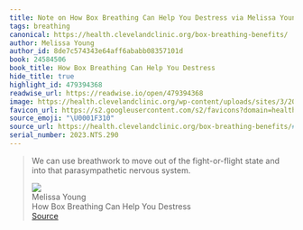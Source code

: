 ```yaml
---
title: Note on How Box Breathing Can Help You Destress via Melissa Young
tags: breathing
canonical: https://health.clevelandclinic.org/box-breathing-benefits/
author: Melissa Young
author_id: 8de7c574343e64aff6ababb08357101d
book: 24584506
book_title: How Box Breathing Can Help You Destress
hide_title: true
highlight_id: 479394368
readwise_url: https://readwise.io/open/479394368
image: https://health.clevelandclinic.org/wp-content/uploads/sites/3/2021/08/yogaBreathing-1258979897-770x533-1.jpg
favicon_url: https://s2.googleusercontent.com/s2/favicons?domain=health.clevelandclinic.org
source_emoji: "\U0001F310"
source_url: https://health.clevelandclinic.org/box-breathing-benefits/#:~:text=We%20can%20use,parasympathetic%20nervous%20system.
serial_number: 2023.NTS.290
---
```

> We can use breathwork to move out of the fight-or-flight state and into that parasympathetic nervous system.
> <div class="quoteback-footer"><div class="quoteback-avatar"><img class="mini-favicon" src="https://s2.googleusercontent.com/s2/favicons?domain=health.clevelandclinic.org"></div><div class="quoteback-metadata"><div class="metadata-inner"><span style="display:none">FROM:</span><div aria-label="Melissa Young" class="quoteback-author"> Melissa Young</div><div aria-label="How Box Breathing Can Help You Destress" class="quoteback-title"> How Box Breathing Can Help You Destress</div></div></div><div class="quoteback-backlink"><a target="_blank" aria-label="go to the full text of this quotation" rel="noopener" href="https://health.clevelandclinic.org/box-breathing-benefits/#:~:text=We%20can%20use,parasympathetic%20nervous%20system." class="quoteback-arrow"> Source</a></div></div>